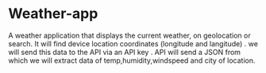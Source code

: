 # Weather-app
A weather application that displays the current weather,
on geolocation or search.
It will find device location coordinates (longitude and langitude) .
we will send this data to the API via an API key .
API will send a JSON from which we will extract data of
temp,humidity,windspeed and city of location.
